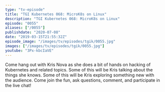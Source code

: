 ```yaml
---
type: "tv-episode"
title: "TGI Kubernetes 068: MicroK8s on Linux"
description: "TGI Kubernetes 068: MicroK8s on Linux"
episode: "0055"
aliases: ["/0055"]
publishdate: "2020-07-08"
date: "2019-03-15T21:55:32Z"
episode_image: "/images/tv/episodes/tgik/0055.jpg"
images: ["/images/tv/episodes/tgik/0055.jpg"]
youtube: "3Px-kbcIaVE"
---
```


Come hang out with Kris Nova as she does a bit of hands on hacking of Kubernetes and related topics. Some of this will be Kris talking about the things she knows. Some of this will be Kris exploring something new with the audience. Come join the fun, ask questions, comment, and participate in the live chat!
